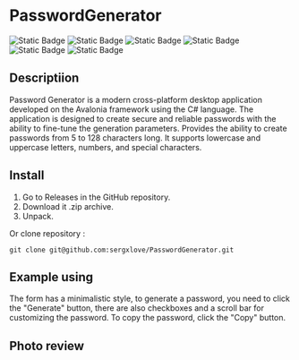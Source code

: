 # PasswordGenerator

![Static Badge](https://img.shields.io/badge/language-C%23-red)
![Static Badge](https://img.shields.io/badge/powered_by-.NET_9-blue)
![Static Badge](https://img.shields.io/badge/platforms-Windows,_Linux-purple)
![Static Badge](https://img.shields.io/badge/version-1.0-orange)
![Static Badge](https://img.shields.io/badge/developer-sergxlove-green)
![Static Badge](https://img.shields.io/badge/year-2025-green)

## Descriptiion 

Password Generator is a modern cross-platform desktop application developed on the Avalonia framework using the C# language. The application is designed to create secure and reliable passwords with the ability to fine-tune the generation parameters. Provides the ability to create passwords from 5 to 128 characters long. It supports lowercase and uppercase letters, numbers, and special characters.

## Install

1. Go to Releases in the GitHub repository.
2. Download it .zip archive.
3. Unpack.

Or clone repository :
```
git clone git@github.com:sergxlove/PasswordGenerator.git
```

## Example using 

The form has a minimalistic style, to generate a password, you need to click the "Generate" button, there are also checkboxes and a scroll bar for customizing the password. To copy the password, click the "Copy" button.

## Photo review


